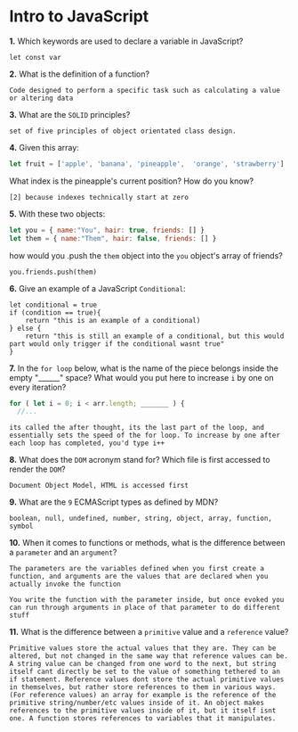 # Intro to JavaScript

**1.** Which keywords are used to declare a variable in JavaScript?
<!-- enter you answer in the space below -->
```
let const var
```
**2.** What is the definition of a function?
<!-- enter you answer in the space below -->
```
Code designed to perform a specific task such as calculating a value or altering data
```
**3.** What are the `SOLID` principles?
<!-- enter you answer in the space below -->
```
set of five principles of object orientated class design.

```

**4.** Given this array: 
```js
let fruit = ['apple', 'banana', 'pineapple',  'orange', 'strawberry']
``` 
What index is the pineapple's current position? How do you know?
<!-- enter you answer in the space below -->
```
[2] because indexes technically start at zero
```
**5.** With these two objects: 
```js
let you = { name:"You", hair: true, friends: [] }
let them = { name:"Them", hair: false, friends: [] }
```
how would you .push the `them` object into the `you` object's array of friends?
<!-- enter you answer in the space below -->
```
you.friends.push(them)
```

**6.** Give an example of a JavaScript `Conditional`:
<!-- enter you answer in the space below -->
```
let conditional = true
if (condition == true){
    return "this is an example of a conditional)
} else {
    return "this is still an example of a conditional, but this would part would only trigger if the conditional wasnt true"
}
```
**7.** In the `for loop` below, what is the name of the piece belongs inside the empty "______" space? What would you put here to increase `i` by one on every iteration?
```js
for ( let i = 0; i < arr.length; _______ ) {
  //...
```
<!-- enter you answer in the space below -->
```
its called the after thought, its the last part of the loop, and essentially sets the speed of the for loop. To increase by one after each loop has completed, you'd type i++
```

**8.** What does the `DOM` acronym stand for? Which file is first accessed to render the `DOM`?
<!-- enter you answer in the space below -->
```
Document Object Model, HTML is accessed first
```

**9.** What are the `9` ECMAScript types as defined by MDN?
<!-- enter you answer in the space below -->
```
boolean, null, undefined, number, string, object, array, function, symbol
```
**10.** When it comes to functions or methods, what is the difference between a `parameter` and an `argument`?
<!-- enter you answer in the space below -->
```
The parameters are the variables defined when you first create a function, and arguments are the values that are declared when you actually invoke the function

You write the function with the parameter inside, but once evoked you can run through arguments in place of that parameter to do different stuff
```
**11.** What is the difference between a `primitive` value and a `reference` value?
<!-- enter you answer in the space below -->
```
Primitive values store the actual values that they are. They can be altered, but not changed in the same way that reference values can be. A string value can be changed from one word to the next, but string itself cant directly be set to the value of something tethered to an if statement. Reference values dont store the actual primitive values in themselves, but rather store references to them in various ways. (For reference values) an array for example is the reference of the primitive string/number/etc values inside of it. An object makes references to the primitive values inside of it, but it itself isnt one. A function stores references to variables that it manipulates.
```